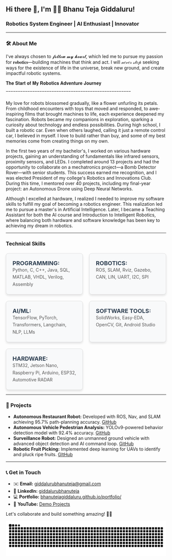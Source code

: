 ## Hi there 👋, I'm 👨‍💻 Bhanu Teja Giddaluru!

### Robotics System Engineer | AI Enthusiast | Innovator

---

### 🛠️ About Me

I've always chosen to 𝓯𝓸𝓵𝓵𝓸𝔀 𝓶𝔂 𝓱𝓮𝓪𝓻𝓽, which led me to pursue my passion for 𝐫𝐨𝐛𝐨𝐭𝐢𝐜𝐬—building machines that think and act. I will 𝓃𝑒𝓋𝑒𝓇 𝓈𝓉𝑜𝓅 seeking ways for the existence of life in the universe, break new ground, and create impactful robotic systems.

𝐓𝐡𝐞 𝐒𝐭𝐚𝐫𝐭 𝐨𝐟 𝐌𝐲 𝐑𝐨𝐛𝐨𝐭𝐢𝐜𝐬 𝐀𝐝𝐯𝐞𝐧𝐭𝐮𝐫𝐞 𝐉𝐨𝐮𝐫𝐧𝐞𝐲

‾‾‾‾‾‾‾‾‾‾‾‾‾‾‾‾‾‾‾‾‾‾‾‾‾‾‾‾‾‾‾‾‾‾‾‾‾‾‾‾‾‾‾‾‾‾‾‾‾‾‾‾

My love for robots blossomed gradually, like a flower unfurling its petals. From childhood encounters with toys that moved and responded, to awe-inspiring films that brought machines to life, each experience deepened my fascination. Robots became my companions in exploration, sparking a curiosity about technology and endless possibilities. During high school, I built a robotic car. Even when others laughed, calling it just a remote control car, I believed in myself. I love to build rather than buy, and some of my best memories come from creating things on my own.

In the first two years of my bachelor's, I worked on various hardware projects, gaining an understanding of fundamentals like infrared sensors, proximity sensors, and LEDs. I completed around 13 projects and had the opportunity to collaborate on a mechatronics project—a Bomb Detector Rover—with senior students. This success earned me recognition, and I was elected President of my college's Robotics and Innovations Club. During this time, I mentored over 40 projects, including my final-year project: an Autonomous Drone using Deep Neural Networks.

Although I excelled at hardware, I realized I needed to improve my software skills to fulfill my goal of becoming a robotics engineer. This realization led me to pursue a master's in Artificial Intelligence. Later, I became a Teaching Assistant for both the AI course and Introduction to Intelligent Robotics, where balancing both hardware and software knowledge has been key to achieving my dream in robotics.

---
<style>
  /* Container for the technical skills */
  .skills {
    display: grid;
    grid-template-columns: repeat(2, 1fr); /* Two-column layout */
    gap: 20px;
    margin-top: 20px;
    max-width: 900px; /* Limits the maximum width */
    margin-left: auto;
    margin-right: auto;
  }

  /* Individual skill card styling */
  .skill-set {
    background-color: #f8f9fa;
    border: 1px solid #ddd;
    padding: 20px;
    border-radius: 8px;
    box-shadow: 0 4px 6px rgba(0, 0, 0, 0.1);
  }

  /* Title for each skill category */
  .skill-set h4 {
    color: #2d3e50;
    font-size: 18px;
    margin-bottom: 10px;
    font-weight: bold;
    text-transform: uppercase; /* Make the skill category title uppercase */
  }

  /* Skill list items styling */
  .skill-set p {
    color: #555;
    font-size: 14px;
    line-height: 1.6;
  }

  /* Ensures proper alignment of the title and text */
  .skill-set h4,
  .skill-set p {
    margin: 0;
  }

  /* Adjust the layout to be responsive on smaller screens */
  @media (max-width: 600px) {
    .skills {
      grid-template-columns: 1fr; /* Single column layout on small screens */
    }
  }
</style>

### Technical Skills

<div class="skills">
  <div class="skill-set">
    <h4>Programming:</h4>
    <p>Python, C, C++, Java, SQL, MATLAB, VHDL, Verilog, Assembly</p>
  </div>
  <div class="skill-set">
    <h4>Robotics:</h4>
    <p>ROS, SLAM, Rviz, Gazebo, CAN, LIN, UART, I2C, SPI</p>
  </div>
  <div class="skill-set">
    <h4>AI/ML:</h4>
    <p>TensorFlow, PyTorch, Transformers, Langchain, NLP, LLMs</p>
  </div>
  <div class="skill-set">
    <h4>Software Tools:</h4>
    <p>SolidWorks, Easy-EDA, OpenCV, Git, Android Studio</p>
  </div>
  <div class="skill-set">
    <h4>Hardware:</h4>
    <p>STM32, Jetson Nano, Raspberry Pi, Arduino, ESP32, Automotive RADAR</p>
  </div>
</div>


---

### 💎 Projects

- **Autonomous Restaurant Robot:** Developed with ROS, Nav, and SLAM achieving 95.7% path-planning accuracy. [GitHub](https://github.com/Bhanutejagiddaluru/Autonomous_Restaurant_Robot)
- **Autonomous Vehicle Pedestrian Analysis:** YOLOv9-powered behavior detection model with 92.4% accuracy. [GitHub](https://github.com/Bhanutejagiddaluru/Autonomous-Vehicle-Pedestrian-Analysis)
- **Surveillance Robot:** Designed an unmanned ground vehicle with advanced object detection and AI command loop. [GitHub](https://github.com/Bhanutejagiddaluru/Surveillance_Robot)
- **Robotic Fruit Picking:** Implemented deep learning for UAVs to identify and pluck ripe fruits. [GItHub](https://github.com/Bhanutejagiddaluru/Robotic_Fruit_Picking)

---
<!-- ![Goal of the Year](git_contribution_snake.gif) -->

### 📞 Get in Touch

- ✉️ **Email:** giddalurubhanuteja@gmail.com  
- 👥 **LinkedIn:** [giddalurubhanuteja](https://www.linkedin.com/in/giddalurubhanuteja/)  
- 💻 **Portfolio:** [bhanutejagiddaluru.github.io/portfolio/](https://bhanutejagiddaluru.github.io/portfolio/)  
- 🎥 **YouTube:** [Demo Projects](https://youtu.be/R4vdIAV3kuA?si=BXMTjXRZbfZU5uIZ)

Let's collaborate and build something amazing! 🚀🤖

<picture>
  <source media="(prefers-color-scheme: dark)" srcset="https://raw.githubusercontent.com/Bhanutejagiddaluru/Bhanutejagiddaluru/output/github-snake-dark.svg" />
  <source media="(prefers-color-scheme: light)" srcset="https://raw.githubusercontent.com/Bhanutejagiddaluru/Bhanutejagiddaluru/output/github-snake.svg" />
  <img alt="github-snake" src="https://raw.githubusercontent.com/Bhanutejagiddaluru/Bhanutejagiddaluru/output/github-snake.svg" />
</picture>
